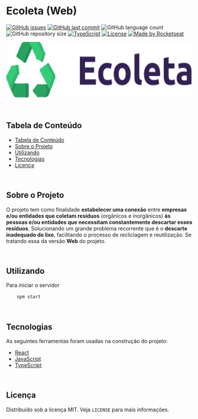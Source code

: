 # Ecoleta (Web)

<!-- PROJECT SHIELDS -->

[![GitHub issues](https://img.shields.io/github/issues-raw/CarlosETB/ecoleta-mobile.svg)](https://github.com/CarlosETB/ecoleta-mobile/issues)
[![GitHub last commit](https://img.shields.io/github/last-commit/CarlosETB/ecoleta-mobile.svg)](https://github.com/CarlosETB/ecoleta-mobile/commits/master)
![GitHub language count](https://img.shields.io/github/languages/count/CarlosETB/ecoleta-api?color=%2304D361)
![GitHub repository size](https://img.shields.io/github/repo-size/CarlosETB/ecoleta-api)
[![TypeScript](https://badges.frapsoft.com/typescript/code/typescript.png?v=101)](https://github.com/CarlosETB/typescript-badges/)
[![License](https://img.shields.io/badge/license-MIT-brightgreen)](https://github.com/CarlosETB/ecoleta-mobile/stargazers)
[![Made by Rocketseat](https://img.shields.io/badge/made%20by-Rocketseat-%237519C1)](https://rocketseat.com.br/)

<!-- PROJECT LOGO -->

<p align="center">
    <img height="150px" src='./src/assets/logo.svg' alt="Logo">
</p>

<br />

<!-- TABLE OF CONTENTS -->

## Tabela de Conteúdo

- [Tabela de Conteúdo](#tabela-de-conte%C3%BAdo)
- [Sobre o Projeto](#sobre-o-projeto)
- [Utilizando](#utilizando)
- [Tecnologias](#tecnologias)
- [Licença](#licen%C3%A7a)

<br />

<!-- ABOUT THE PROJECT -->

## Sobre o Projeto

O projeto tem como finalidade **estabelecer uma conexão** entre **empresas e/ou entidades que coletam resíduos** (orgânicos e inorgânicos) **às pessoas e/ou entidades que necessitam constantemente descartar esses resíduos**. Solucionando um grande problema recorrente que é o **descarte inadequado do lixo**, facilitando o processo de recliclagem e reutilização. Se tratando essa da versão **Web** do projeto.

<br />

<!-- USING -->

## Utilizando

Para iniciar o servidor

```sh
    npm start
```

<br />

## Tecnologias

As seguintes ferramentas foram usadas na construção do projeto:

- [React](https://pt-br.reactjs.org/)
- [JavaScript](https://www.javascript.com/)
- [TypeScript](https://www.typescriptlang.org/)

<br />

<!-- LICENSE -->

## Licença

Distribuído sob a licença MIT. Veja `LICENSE` para mais informações.
